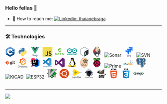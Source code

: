 ### Hello fellas 👋

- 💬 How to reach me: 
[![Linkedin: thaianebraga](https://img.shields.io/badge/-KirilIvanov-grey?style=flat-square&logo=Linkedin&logoColor=white&link=https://www.linkedin.com/in/kiril-d-ivanov/)](https://www.linkedin.com/in/kiril-d-ivanov)

---

### :hammer_and_wrench: Technologies

<div>
  <img src="https://github.com/devicons/devicon/blob/master/icons/cplusplus/cplusplus-original.svg" title="C++" alt="C++" width="32" height="32"/>&nbsp;
  <img src="https://github.com/devicons/devicon/blob/master/icons/python/python-original.svg" title="Python" alt="Python" width="32" height="32"/>&nbsp;
  <img src="https://github.com/devicons/devicon/blob/master/icons/vuejs/vuejs-original-wordmark.svg" title="Vue" alt="Vue" width="32" height="32"/>&nbsp;
  <img src="https://github.com/devicons/devicon/blob/master/icons/javascript/javascript-original.svg" title="JavaScript" alt="JavaScript" width="32" height="32"/>&nbsp;
  <img src="https://github.com/devicons/devicon/blob/master/icons/spring/spring-original-wordmark.svg" title="Spring" alt="Spring" width="32" height="32"/>&nbsp;
  <img src="https://github.com/devicons/devicon/blob/master/icons/arduino/arduino-original-wordmark.svg" title="Arduino" alt="Arduino" width="32" height="32"/>&nbsp;
  <img src="https://github.com/devicons/devicon/blob/master/icons/bash/bash-original.svg" title="Bash"  alt="Bash" width="32" height="32"/>&nbsp;
  <img src="https://github.com/devicons/devicon/blob/master/icons/jenkins/jenkins-original.svg" title="Jenkins" alt="Jenkins" width="32" height="32"/>&nbsp;
  <img src="https://user-images.githubusercontent.com/15386828/118396592-e331c880-b658-11eb-8fdc-7426520c691f.png" title="Sonar" alt="Sonar" width="32" height="32"/>&nbsp;
  <img src="https://github.com/devicons/devicon/blob/master/icons/jira/jira-original-wordmark.svg" title="Jira" alt="Jira" width="32" height="32"/>&nbsp;
  <img src="https://upload.wikimedia.org/wikipedia/commons/thumb/2/22/Apache_Subversion_logo.svg/1200px-Apache_Subversion_logo.svg.png" title="SVN" alt="SVN" width="32" height="32"/>&nbsp;
  <img src="https://github.com/devicons/devicon/blob/master/icons/git/git-original-wordmark.svg" title="Git" **alt="Git" width="32" height="32"/>&nbsp;
   <img src="https://github.com/devicons/devicon/blob/master/icons/grafana/grafana-original-wordmark.svg" title="Grafana" **alt="Grafana" width="32" height="32"/>&nbsp;
  <img src="https://github.com/devicons/devicon/blob/master/icons/intellij/intellij-original.svg" title="Intellij" **alt="Intellij" width="32" height="32"/>&nbsp;
  <img src="https://github.com/devicons/devicon/blob/master/icons/vscode/vscode-original-wordmark.svg" title="vscode" **alt="vscode" width="32" height="32"/>&nbsp;
  <img src="https://github.com/devicons/devicon/blob/master/icons/visualstudio/visualstudio-plain.svg" title="VS" alt="VS" width="32" height="32"/>&nbsp;
  <img src="https://github.com/devicons/devicon/blob/master/icons/linux/linux-original.svg" title="Linux" **alt="Linux" width="32" height="32"/>&nbsp
  <img src="https://github.com/devicons/devicon/blob/master/icons/gcc/gcc-original.svg" title="gcc" **alt="gcc" width="32" height="32"/>&nbsp
  <img src="https://github.com/devicons/devicon/blob/master/icons/raspberrypi/raspberrypi-original.svg" title="raspberrypi" **alt="raspberrypi" width="32" height="32"/>&nbsp;  
  <img src="https://avatars.githubusercontent.com/u/3494069?s=200&v=4" title="Prime" alt="Prime" width="32" height="32"/>&nbsp;
 <img src="https://github.com/devicons/devicon/blob/master/icons/mysql/mysql-original-wordmark.svg" title="MySQL"  alt="MySQL" width="32" height="32"/>&nbsp;
  <img src="https://github.com/devicons/devicon/blob/master/icons/postgresql/postgresql-original.svg" title="postgresql"  alt="postgresql" width="32" height="32"/>&nbsp; 
  <img src="https://user-images.githubusercontent.com/352202/53980744-60746100-4111-11e9-9f8c-17ca6b50efd8.png" title="KiCAD"  alt="KiCAD" width="32" height="32"/>&nbsp;
  <img src="https://avatars.githubusercontent.com/u/9460735?s=280&v=4" title="ESP32"  alt="ESP32" width="32" height="32"/>&nbsp;
 <img src="https://github.com/devicons/devicon/blob/master/icons/vim/vim-original.svg" title="VIM"  alt="VIM" width="32" height="32"/>&nbsp;
 <img src="https://github.com/devicons/devicon/blob/master/icons/ubuntu/ubuntu-plain.svg" title="Ununtu"  alt="Ubuntu" width="32" height="32"/>&nbsp;
<img src="https://github.com/devicons/devicon/blob/master/icons/labview/labview-original-wordmark.svg" title="LabView"  alt="LabView" width="32" height="32"/>&nbsp;
<img src="https://github.com/devicons/devicon/blob/master/icons/inkscape/inkscape-original-wordmark.svg" title="Inkscape"  alt="Inkscape" width="32" height="32"/>&nbsp;
<img src="https://github.com/devicons/devicon/blob/master/icons/gimp/gimp-original-wordmark.svg" title="GIMP"  alt="GIMP" width="32" height="32"/>&nbsp;
<img src="https://github.com/devicons/devicon/blob/master/icons/html5/html5-original-wordmark.svg" title="HTML5"  alt="HTML5" width="32" height="32"/>&nbsp;
<img src="https://github.com/devicons/devicon/blob/master/icons/css3/css3-original-wordmark.svg" title="CSS3"  alt="CSS3" width="32" height="32"/>&nbsp;
<img src="https://github.com/devicons/devicon/blob/master/icons/django/django-plain-wordmark.svg" title="Django"  alt="Django" width="32" height="32"/>&nbsp;
</div>
&nbsp;

---
![](https://komarev.com/ghpvc/?username=k-d-ivanov&color=grey&style=flat)

<!--
**k-d-ivanov/k-d-ivanov** is a ✨ _special_ ✨ repository because its `README.md` (this file) appears on your GitHub profile.

Here are some ideas to get you started:

- 🔭 I’m currently working on ...
- 🌱 I’m currently learning ...
- 👯 I’m looking to collaborate on ...
- 🤔 I’m looking for help with ...
- 💬 Ask me about ...
- 📫 How to reach me: ...
- 😄 Pronouns: ...
- ⚡ Fun fact: ...
-->

